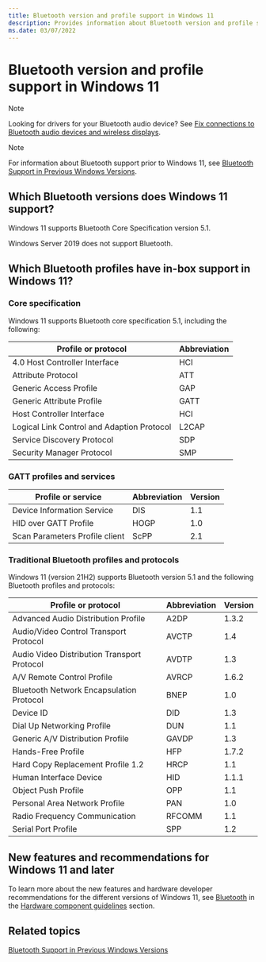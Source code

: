 ```yaml
---
title: Bluetooth version and profile support in Windows 11
description: Provides information about Bluetooth version and profile support in Windows 11
ms.date: 03/07/2022
---
```


# Bluetooth version and profile support in Windows 11

> [!NOTE]
> Looking for drivers for your Bluetooth audio device? See [Fix connections to Bluetooth audio devices and wireless displays](https://go.microsoft.com/fwlink/p/?LinkID=623629).

> [!NOTE]
> For information about Bluetooth support prior to Windows 11, see [Bluetooth Support in Previous Windows Versions](bluetooth-support-in-previous-windows-versions.md).

## Which Bluetooth versions does Windows 11 support?

Windows 11 supports Bluetooth Core Specification version 5.1.

Windows Server 2019 does not support Bluetooth.

## Which Bluetooth profiles have in-box support in Windows 11?

### Core specification

Windows 11 supports Bluetooth core specification 5.1, including the following:

| Profile or protocol                        | Abbreviation |
|--------------------------------------------|--------------|
| 4.0 Host Controller Interface              | HCI          |
| Attribute Protocol                         | ATT          |
| Generic Access Profile                     | GAP          |
| Generic Attribute Profile                  | GATT         |
| Host Controller Interface                  | HCI          |
| Logical Link Control and Adaption Protocol | L2CAP        |
| Service Discovery Protocol                 | SDP          |
| Security Manager Protocol                  | SMP          |

### GATT profiles and services

| Profile or service             | Abbreviation | Version |
|--------------------------------|--------------|---------|
| Device Information Service     | DIS          | 1.1     |
| HID over GATT Profile          | HOGP         | 1.0     |
| Scan Parameters Profile client | ScPP         | 2.1     |

### Traditional Bluetooth profiles and protocols

Windows 11 (version 21H2) supports Bluetooth version 5.1 and the following Bluetooth profiles and protocols:

| Profile or protocol                         | Abbreviation | Version |
|---------------------------------------------|--------------|---------|
| Advanced Audio Distribution Profile         | A2DP         | 1.3.2   |
| Audio/Video Control Transport Protocol      | AVCTP        | 1.4     |
| Audio Video Distribution Transport Protocol | AVDTP        | 1.3     |
| A/V Remote Control Profile                  | AVRCP        | 1.6.2   |
| Bluetooth Network Encapsulation Protocol    | BNEP         | 1.0     |
| Device ID                                   | DID          | 1.3     |
| Dial Up Networking Profile                  | DUN          | 1.1     |
| Generic A/V Distribution Profile            | GAVDP        | 1.3     |
| Hands-Free Profile                          | HFP          | 1.7.2   |
| Hard Copy Replacement Profile 1.2           | HRCP         | 1.1     |
| Human Interface Device                      | HID          | 1.1.1   |
| Object Push Profile                         | OPP          | 1.1     |
| Personal Area Network Profile               | PAN          | 1.0     |
| Radio Frequency Communication               | RFCOMM       | 1.1     |
| Serial Port Profile                         | SPP          | 1.2     |

## New features and recommendations for Windows 11 and later

To learn more about the new features and hardware developer recommendations for the different versions of Windows 11, see [Bluetooth](/windows-hardware/design/component-guidelines/bluetooth) in the [Hardware component guidelines](/windows-hardware/design/component-guidelines/components) section.

## Related topics

[Bluetooth Support in Previous Windows Versions](bluetooth-support-in-previous-windows-versions.md)
